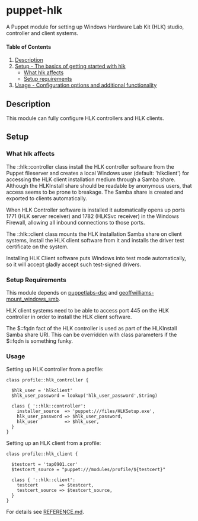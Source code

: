 
# puppet-hlk

A Puppet module for setting up Windows Hardware Lab Kit (HLK) studio,
controller and client systems.

#### Table of Contents

1. [Description](#description)
2. [Setup - The basics of getting started with hlk](#setup)
    * [What hlk affects](#what-hlk-affects)
    * [Setup requirements](#setup-requirements)
3. [Usage - Configuration options and additional functionality](#usage)

## Description

This module can fully configure HLK controllers and HLK clients.

## Setup

### What hlk affects

The ::hlk::controller class install the HLK controller software from the Puppet
fileserver and creates a local Windows user (default: 'hlkclient') for
accessing the HLK client installation medium through a Samba share. Although
the HLKInstall share should be readable by anonymous users, that access seems
to be prone to breakage. The Samba share is created and exported to clients
automatically.

When HLK Controller software is installed it automatically opens up ports 1771
(HLK server receiver) and 1782 (HLKSvc receiver) in the Windows Firewall,
allowing all inbound connections to those ports.

The ::hlk::client class mounts the HLK installation Samba share on client
systems, install the HLK client software from it and installs the driver test
certificate on the system.

Installing HLK Client software puts Windows into test mode automatically, so
it will accept gladly accept such test-signed drivers.

### Setup Requirements

This module depends on [puppetlabs-dsc](https://forge.puppet.com/puppetlabs/dsc)
and [geoffwilliams-mount_windows_smb](https://forge.puppet.com/geoffwilliams/mount_windows_smb).

HLK client systems need to be able to access port 445 on the HLK controller in
order to install the HLK client software.

The $::fqdn fact of the HLK controller is used as part of the HLKInstall Samba
share URI.  This can be overridden with class parameters if the $::fqdn is
something funky. 

### Usage

Setting up HLK controller from a profile:

    class profile::hlk_controller {
    
      $hlk_user = 'hlkclient'
      $hlk_user_password = lookup('hlk_user_password',String)
    
      class { '::hlk::controller':
        installer_source  => 'puppet:///files/HLKSetup.exe',
        hlk_user_password => $hlk_user_password,
        hlk_user          => $hlk_user,
      }
    }

Setting up an HLK client from a profile:

    class profile::hlk_client {

      $testcert = 'tap0901.cer'
      $testcert_source = "puppet:///modules/profile/${testcert}"
    
      class { '::hlk::client':
        testcert        => $testcert,
        testcert_source => $testcert_source,
      }
    }

For details see [REFERENCE.md](REFERENCE.md).
